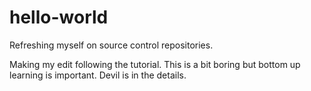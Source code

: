 # hello-world
Refreshing myself on source control repositories.

Making my edit following the tutorial.  This is a bit boring but bottom up learning is important.  Devil is in the details.
